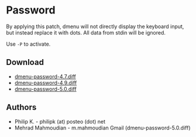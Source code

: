 # Password

By applying this patch, dmenu will not directly display the keyboard input, but instead replace it with dots. All data from stdin will be ignored.

Use `-P` to activate.

## Download

* [dmenu-password-4.7.diff](https://tools.suckless.org/dmenu/patches/password/dmenu-password-4.7.diff)
* [dmenu-password-4.9.diff](https://tools.suckless.org/dmenu/patches/password/dmenu-password-4.9.diff)
* [dmenu-password-5.0.diff](https://tools.suckless.org/dmenu/patches/password/dmenu-password-5.0.diff)

## Authors

* Philip K. - philipk (at) posteo (dot) net
* Mehrad Mahmoudian - m.mahmoudian Gmail (dmenu-password-5.0.diff)
